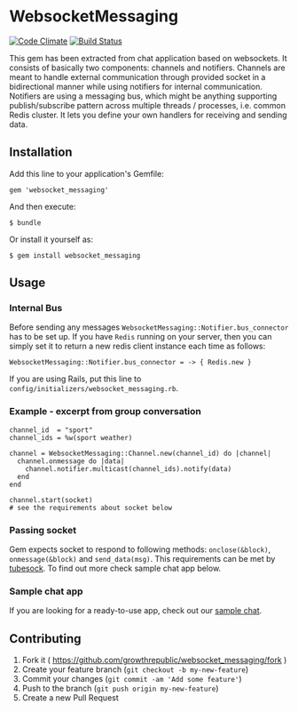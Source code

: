 # WebsocketMessaging

[![Code Climate](https://codeclimate.com/github/growthrepublic/websocket_messaging.png)](https://codeclimate.com/github/growthrepublic/websocket_messaging)
[![Build Status](https://travis-ci.org/growthrepublic/websocket_messaging.svg?branch=master)](https://travis-ci.org/growthrepublic/websocket_messaging)

This gem has been extracted from chat application based on websockets. It consists of basically two components: channels and notifiers. Channels are meant to handle external communication through provided socket in a bidirectional manner while using notifiers for internal communication. Notifiers are using a messaging bus, which might be anything supporting publish/subscribe pattern across multiple threads / processes, i.e. common Redis cluster. It lets you define your own handlers for receiving and sending data.

## Installation

Add this line to your application's Gemfile:

    gem 'websocket_messaging'

And then execute:

    $ bundle

Or install it yourself as:

    $ gem install websocket_messaging

## Usage

### Internal Bus

Before sending any messages `WebsocketMessaging::Notifier.bus_connector` has to be set up. If you have `Redis` running on your server, then you can simply set it to return a new redis client instance each time as follows:

    WebsocketMessaging::Notifier.bus_connector = -> { Redis.new }

If you are using Rails, put this line to `config/initializers/websocket_messaging.rb`.

### Example - excerpt from group conversation
    channel_id  = "sport"
    channel_ids = %w(sport weather)

    channel = WebsocketMessaging::Channel.new(channel_id) do |channel|
      channel.onmessage do |data|
        channel.notifier.multicast(channel_ids).notify(data)
      end
    end

    channel.start(socket)
    # see the requirements about socket below

### Passing socket

Gem expects socket to respond to following methods: `onclose(&block)`, `onmessage(&block)` and `send_data(msg)`. This requirements can be met by [tubesock](https://github.com/ngauthier/tubesock). To find out more check sample chat app below.

### Sample chat app

If you are looking for a ready-to-use app, check out our [sample chat](https://github.com/growthrepublic/chat).

## Contributing

1. Fork it ( https://github.com/growthrepublic/websocket_messaging/fork )
2. Create your feature branch (`git checkout -b my-new-feature`)
3. Commit your changes (`git commit -am 'Add some feature'`)
4. Push to the branch (`git push origin my-new-feature`)
5. Create a new Pull Request

